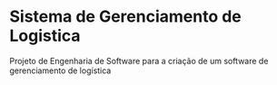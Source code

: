 Sistema de Gerenciamento de Logistica
===============================

Projeto de Engenharia de Software para a criação de um software de gerenciamento de logística
